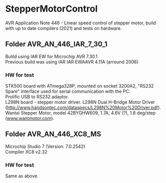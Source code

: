 # StepperMotorControl

AVR Application Note 446 - Linear speed control of stepper motor, build with up to date compilers (2021) and tests on hardware.

## Folder AVR_AN_446_IAR_7_30_1
Bulild using IAR EW for Microchip AVR 7.30.1    
Previous build was using IAR IAR EWAAVR 4.11A (arround 2006)

### HW for test
STK500 board with ATmega328P, mounted on socket 3200A2, "RS232 Spare" interface used for serial communication with the PC.    
Prolific USB to RS232 adaptor.    
L298N board - stepper motor driver. L298N Dual H-Bridge Motor Driver (http://www.handsontec.com/dataspecs/L298N%20Motor%20Driver.pdf).    
Wantai Stepper Motor, model 42BYGHW609, 1.7A, 4.6V (?), 1.8 deg/step (www.wantmotor.com).    


## Folder AVR_AN_446_XC8_MS
Microchip Studio 7 (Version: 7.0.2542)    
Compiler XC8 v2.32

### HW for test
Same as above.    













